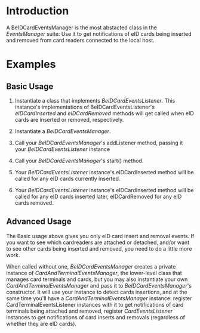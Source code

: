 # Introduction #

A BeIDCardEventsManager is the most abstacted class in the _EventsManager_ suite:
Use it to get notifications of eID cards being inserted and removed from card readers connected to the local host.


# Examples #

## Basic Usage ##

1. Instantiate a class that implements _BeIDCardEventsListener_. This instance's implementations of BeIDCardEventsListener's _eIDCardInserted_ and _eIDCardRemoved_ methods will get called when eID cards are inserted or removed, respectively.

2. Instantiate a _BeIDCardEventsManager_.

3. Call your _BeIDCardEventsManager_'s addListener method, passing it your _BeIDCardEventsListener_ instance

4. Call your _BeIDCardEventsManager_'s start() method.

5. Your _BeIDCardEventsListener_ instance's eIDCardInserted method will be called for any eID cards currently inserted.

6. Your _BeIDCardEventsListener_ instance's eIDCardInserted method will be called for any eID cards inserted later, eIDCardRemoved for any eID cards removed.


## Advanced Usage ##

The Basic usage above gives you only eID card insert and removal events.
If you want to see which cardreaders are attached or detached, and/or want to see other cards being inserted and removed, you need to do a little more work.

When called without one, _BeIDCardEventsManager_ creates a private instance of _CardAndTerminalEventsManager_, the lower-level class that manages card terminals and cards, but you may also instantiate your own _CardAndTerminalEventsManager_ and pass it to _BeIDCardEventsManager_'s constructor. It will use your instance to detect cards insertions, and at the same time you'll have a _CardAndTerminalEventsManager_ instance: register CardTerminalEventsListener instances with it to get notifications of card terminals being attached and removed, register _CardEventsListener_ instances to get notifications of card inserts and removals (regardless of whether they are eID cards).